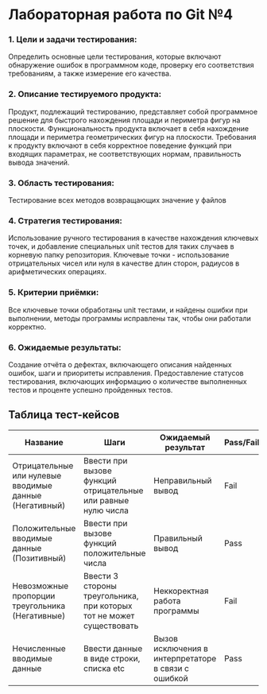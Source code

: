 # Лабораторная работа по Git №4

### 1. Цели и задачи тестирования:
Определить основные цели тестирования, которые включают обнаружение
ошибок в программном коде, проверку его соответствия требованиям, а также
измерение его качества.
### 2. Описание тестируемого продукта:
Продукт, подлежащий тестированию, представляет собой программное
решение для быстрого нахождения площади и периметра фигур на плоскости.
Функциональность продукта включает в себя нахождение площади и периметра
геометрических фигур на плоскости.
Требования к продукту включают в себя корректное поведение функций при
входящих параметрах, не соответствующих нормам, правильность вывода
значений.
### 3. Область тестирования:
Тестирование всех методов возвращающих значение у файлов
### 4. Стратегия тестирования:
Использование ручного тестирования в качестве нахождения ключевых точек, и
добавление специальных unit тестов для таких случаев в корневую папку
репозитория. Ключевые точки - использование отрицательных чисел или нуля в
качестве длин сторон, радиусов в арифметических операциях.
### 5. Критерии приёмки:
Все ключевые точки обработаны unit тестами, и найдены ошибки при
выполнении, методы программы исправлены так, чтобы они работали
корректно.
### 6. Ожидаемые результаты:
Создание отчёта о дефектах, включающего описания найденных ошибок, шаги
и приоритеты исправления.
Предоставление статусов тестирования, включающих информацию о
количестве выполненных тестов и проценте успешно пройденных тестов.

## Таблица тест-кейсов

| Название | Шаги | Ожидаемый результат |Pass/Fail |
|----------|----------|----------|----------|
| Отрицательные или нулевые вводимые данные (Негативный)   | Ввести при вызове функций отрицательные или равные нулю числа   | Неправильный вывод   | Fail     |
| Положительные вводимые данные (Позитивный)   | Ввести при вызове функций положительные числа   | Правильный вывод   | Pass   |
| Невозможные пропорции треугольника (Негативные)  | Ввести 3 стороны треугольника, при которых тот не может существовать   | Неккоректная работа программы   | Fail  |
| Нечисленные вводимые данные  | Ввести данные в виде строки, списка etc | Вызов исключения в интерпретаторе в связи с ошибкой  | Pass  |

